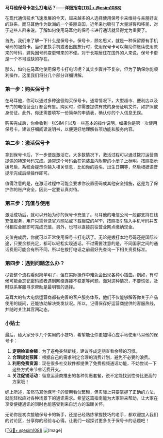 **马耳他保号卡怎么打电话？——详细指南[[TG💪+ @esim1088](https://t.me/s/esim1088)]**

在现代通信技术飞速发展的今天，越来越多的人选择使用保号卡来维持与亲朋好友的联系。而马耳他作为欧洲的一个美丽岛国，近年来也吸引了大量游客和移民，对于这些人群来说，了解如何使用马耳他的保号卡进行通话就显得尤为重要了。

首先，我们来了解一下什么是保号卡。保号卡，顾名思义，就是一种保留原有手机号码的服务卡。当你更换手机或者出国旅行时，使用保号卡可以帮助你继续使用原来的号码，避免因号码变更带来的不便。对于长期居住在国外的人来说，保号卡更是一个不可或缺的存在。

那么，如何在马耳他使用保号卡打电话呢？其实步骤并不复杂，但为了确保你能顺利操作，这里我们将分几个部分详细讲解。

### 第一步：购买保号卡

在马耳他，你可以通过多种途径购买保号卡。通常情况下，大型超市、便利店以及专门的电信营业厅都会有售。购买时，你需要提供有效的身份证明文件，如护照或身份证。此外，你还需要填写一份简单的申请表，确认你的个人信息无误。

购买完成后，你会收到一张SIM卡以及一些基本的操作说明。如果你是第一次使用保号卡，建议仔细阅读说明书，以便更好地理解各项功能和服务内容。

### 第二步：激活保号卡

拿到保号卡后，下一步便是激活它。大多数情况下，激活过程可以通过拨打运营商提供的特定号码完成。通常这个号码会在包装盒内附带的小册子上标明。按照指示拨号后，系统会提示你输入相关信息，比如你的姓名、出生日期等，然后根据语音提示完成后续操作即可。

值得注意的是，在激活过程中可能会要求你设置密码或其他安全措施，这是为了保护你的账户安全，因此一定要认真对待。

### 第三步：充值与使用

激活成功后，就可以开始为你的保号卡充值了。马耳他的电信公司一般都支持在线充值服务，用户只需登录官方网站或下载相应的APP，按照指引输入手机号码并支付相应金额即可完成充值。另外，也可以直接前往营业网点缴纳现金。

充值完成后，你就可以正常使用保号卡打电话了。无论是拨打本地号码还是国际长途，只要余额充足，都可以轻松实现通话。不过需要注意的是，不同国家之间的通话费用可能会有所不同，所以在拨打电话之前最好先查询一下相关资费标准。

### 第四步：遇到问题怎么办？

尽管整个流程看似简单明了，但在实际操作中难免会出现各种小插曲。例如，有时候可能会忘记密码或者遇到网络连接不稳定等问题。面对这种情况，不要慌张，及时联系客服寻求帮助是最明智的选择。

马耳大的各大电信运营商都有完善的客户服务体系，他们不仅能够解答你关于产品使用的疑问，还能协助解决突发状况。所以，记得保存好运营商提供的客服热线，并随时关注其官网动态。

### 小贴士

最后，给大家分享几个实用的小技巧，希望能让你更加得心应手地使用马耳他的保号卡：

1. **定期检查余额**：为了避免突然断线，建议养成定期查看余额的习惯。
2. **合理规划预算**：根据自己的需求制定合理的消费计划，避免不必要的浪费。
3. **利用免费资源**：现在很多社交软件都提供了免费视频通话功能，不妨尝试一下这些方式来节省话费开支。
4. **关注促销活动**：留意运营商推出的各种优惠套餐，说不定能找到性价比更高的方案哦！

综上所述，虽然马耳他保号卡的使用看似繁琐，但实际上只要掌握了正确的方法，就能轻松应对各种场景下的通讯需求。希望这篇指南能为大家带来帮助，让大家在享受便捷通讯的同时也能感受到来自远方的温暖关怀。

无论你是初次接触保号卡的新手，还是已经熟练掌握技巧的老手，都欢迎加入我们的讨论区，分享你的经验与心得。让我们一起探讨更多关于保号卡的话题吧！

[[TG💪+ @esim1088](https://t.me/s/esim1088) ![Image](https://i.postimg.cc/4NQfJmqS/Snipaste-2025-05-13-00-14-12.png)]